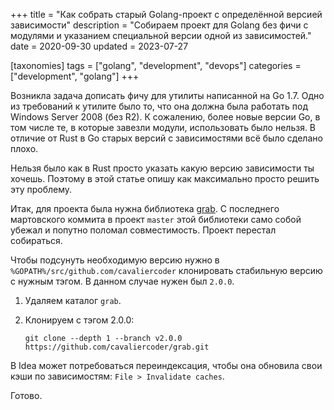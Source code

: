 +++
title = "Как собрать старый Golang-проект с определённой версией зависимости"
description = "Собираем проект для Golang без фичи с модулями и указанием специальной версии одной из зависимостей."
date = 2020-09-30
updated = 2023-07-27

[taxonomies]
tags = ["golang", "development", "devops"]
categories = ["development", "golang"]
+++

Возникла задача дописать фичу для утилиты написанной на Go 1.7. Одно из требований к утилите было то, что она должна была
работать под Windows Server 2008 (без R2). К сожалению, более новые версии Go, в том числе те, в которые завезли модули,
использовать было нельзя. В отличие от Rust в Go старых версий с зависимостями всё было сделано плохо.

Нельзя было как в Rust просто указать какую версию зависимости ты хочешь. Поэтому в этой статье опишу как максимально 
просто решить эту проблему.

Итак, для проекта была нужна библиотека [grab](https://github.com/cavaliercoder/grab). 
С последнего мартовского коммита в проект `master` этой библиотеки само собой убежал и попутно поломал совместимость.
Проект перестал собираться.

Чтобы подсунуть необходимую версию нужно в `%GOPATH%/src/github.com/cavaliercoder` 
клонировать стабильную версию с нужным тэгом. В данном случае нужен был `2.0.0`.

1. Удаляем каталог `grab`.

2. Клонируем с тэгом 2.0.0:
    ```shell script
    git clone --depth 1 --branch v2.0.0 https://github.com/cavaliercoder/grab.git
    ```

В Idea может потребоваться переиндексация, чтобы она обновила свои кэши по зависимостям: `File > Invalidate caches`.

Готово.
